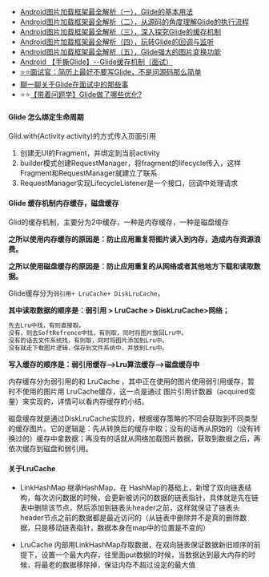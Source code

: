 -   [Android图片加载框架最全解析（一），Glide的基本用法](https://blog.csdn.net/guolin_blog/article/details/53759439) 
-   [Android图片加载框架最全解析（二），从源码的角度理解Glide的执行流程](https://blog.csdn.net/guolin_blog/article/details/53939176)
-   [Android图片加载框架最全解析（三），深入探究Glide的缓存机制](https://blog.csdn.net/guolin_blog/article/details/54895665)
-   [Android图片加载框架最全解析（四），玩转Glide的回调与监听](https://blog.csdn.net/guolin_blog/article/details/70215985)
-   [Android图片加载框架最全解析（五），Glide强大的图片变换功能](https://blog.csdn.net/guolin_blog/article/details/71524668)
-   [Android 【手撕Glide】--Glide缓存机制（面试）](https://www.jianshu.com/p/ba7f38ede854)
-   [⭐️⭐️面试官：简历上最好不要写Glide，不是问源码那么简单](https://juejin.cn/post/6844903986412126216)
-   [聊一聊关于Glide在面试中的那些事](https://juejin.cn/post/6844904002551808013)
-   ⭐️⭐️[【带着问题学】Glide做了哪些优化?](https://juejin.cn/post/6970683481127043085)

#### Glide 怎么绑定生命周期

Glid.with(Activity activity)的方式传入页面引用

1. 创建无UI的Fragment，并绑定到当前activity
2. builder模式创建RequestManager，将fragment的lifecycle传入，这样Fragment和RequestManager就建立了联系
3. RequestManager实现LifecycleListener是一个接口，回调中处理请求

#### Glide 缓存机制内存缓存，磁盘缓存

Glid的缓存机制，主要分为2中缓存，一种是内存缓存，一种是磁盘缓存

**之所以使用内存缓存的原因是：防止应用重复将图片读入到内存，造成内存资源浪费。**

**之所以使用磁盘缓存的原因是：防止应用重复的从网络或者其他地方下载和读取数据。**

Glide缓存分为`弱引用+ LruCache+ DiskLruCache`，

**其中读取数据的顺序是：弱引用 > LruCache > DiskLruCache>网络；**

```tex
先去Lru中找，有则直接取。
没有，则去SoftRefrence中找，有则取，同时将图片放回Lru中。
没有的话去文件系统找，有则取，同时将图片添加到Lru中。
没有就走下载图片逻辑，保存到文件系统中，并放到Lru中。
```

**写入缓存的顺序是：弱引用缓存-->Lru算法缓存-->磁盘缓存中**

内存缓存分为弱引用的和 LruCache ，其中正在使用的图片使用弱引用缓存，暂时不使用的图片用 LruCache缓存，这一点是通过 图片引用计数器（acquired变量）来实现的，详情可以看内存缓存的小结。

磁盘缓存就是通过DiskLruCache实现的，根据缓存策略的不同会获取到不同类型的缓存图片。它的逻辑是：先从转换后的缓存中取；没有的话再从原始的（没有转换过的）缓存中拿数据；再没有的话就从网络加载图片数据，获取到数据之后，再依次缓存到磁盘和弱引用。

#### 关于LruCache

- LinkHashMap 继承HashMap，在 HashMap的基础上，新增了双向链表结构，每次访问数据的时候，会更新被访问的数据的链表指针，具体就是先在链表中删除该节点，然后添加到链表头header之前，这样就保证了链表头header节点之前的数据都是最近访问的（从链表中删除并不是真的删除数据，只是移动链表指针，数据本身在map中的位置是不变的）

- LruCache 内部用LinkHashMap存取数据，在双向链表保证数据新旧顺序的前提下，设置一个最大内存，往里面put数据的时候，当数据达到最大内存的时候，将最老的数据移除掉，保证内存不超过设定的最大值